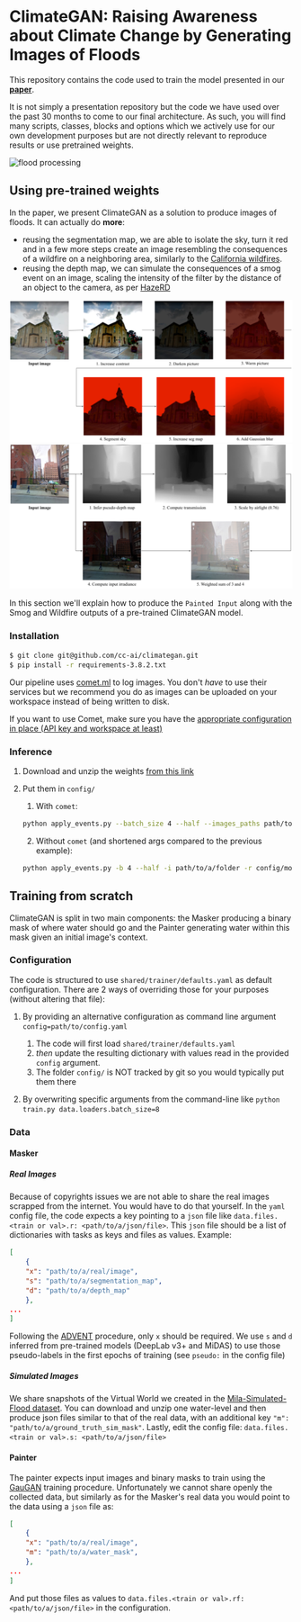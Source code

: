 # ClimateGAN: Raising Awareness about Climate Change by Generating Images of Floods

This repository contains the code used to train the model presented in our **[paper]()**.

It is not simply a presentation repository but the code we have used over the past 30 months to come to our final architecture. As such, you will find many scripts, classes, blocks and options which we actively use for our own development purposes but are not directly relevant to reproduce results or use pretrained weights.

![flood processing](images/flood.png)

## Using pre-trained weights

In the paper, we present ClimateGAN as a solution to produce images of floods. It can actually do **more**: 

* reusing the segmentation map, we are able to isolate the sky, turn it red and in a few more steps create an image resembling the consequences of a wildfire on a neighboring area, similarly to the [California wildfires](https://www.google.com/search?q=california+wildfires+red+sky&source=lnms&tbm=isch&sa=X&ved=2ahUKEwisws-hx7zxAhXxyYUKHQyKBUwQ_AUoAXoECAEQBA&biw=1680&bih=917&dpr=2).
* reusing the depth map, we can simulate the consequences of a smog event on an image, scaling the intensity of the filter by the distance of an object to the camera, as per [HazeRD](http://www2.ece.rochester.edu/~gsharma/papers/Zhang_ICIP2017_HazeRD.pdf)

![image of wildfire processing](images/wildfire.png)
![image of smog processing](images/smog.png)

In this section we'll explain how to produce the `Painted Input` along with the Smog and Wildfire outputs of a pre-trained ClimateGAN model.

### Installation

```bash
$ git clone git@github.com/cc-ai/climategan.git
$ pip install -r requirements-3.8.2.txt
```

Our pipeline uses [comet.ml](https://comet.ml) to log images. You don't *have* to use their services but we recommend you do as images can be uploaded on your workspace instead of being written to disk.

If you want to use Comet, make sure you have the [appropriate configuration in place (API key and workspace at least)](https://www.comet.ml/docs/python-sdk/advanced/#non-interactive-setup)

### Inference

1. Download and unzip the weights [from this link](https://drive.google.com/file/d/1nAXs6injZS5pMohlwWRWrM8ORdgM79BS/view?usp=sharing)
2. Put them in `config/`
    
    1. With `comet`:

    ```bash
    python apply_events.py --batch_size 4 --half --images_paths path/to/a/folder --resume_path config/model/masker --upload
    ```

    2. Without `comet` (and shortened args compared to the previous example):

    ```bash
    python apply_events.py -b 4 --half -i path/to/a/folder -r config/model/masker --output_path path/to/a/folder
    ```

## Training from scratch

ClimateGAN is split in two main components: the Masker producing a binary mask of where water should go and the Painter generating water within this mask given an initial image's context.

### Configuration

The code is structured to use `shared/trainer/defaults.yaml` as default configuration. There are 2 ways of overriding those for your purposes (without altering that file):

1. By providing an alternative configuration as command line argument `config=path/to/config.yaml`

    1. The code will first load `shared/trainer/defaults.yaml`
    2. *then* update the resulting dictionary with values read in the provided `config` argument.
    3. The folder `config/` is NOT tracked by git so you would typically put them there

2. By overwriting specific arguments from the command-line like `python train.py data.loaders.batch_size=8`


### Data

#### Masker

##### Real Images

Because of copyrights issues we are not able to share the real images scrapped from the internet. You would have to do that yourself. In the `yaml` config file, the code expects a key pointing to a `json` file like `data.files.<train or val>.r: <path/to/a/json/file>`. This `json` file should be a list of dictionaries with tasks as keys and files as values. Example:

```json
[
    {
    "x": "path/to/a/real/image",
    "s": "path/to/a/segmentation_map",
    "d": "path/to/a/depth_map"
    },
...
]
```

Following the [ADVENT](https://github.com/valeoai/ADVENT) procedure, only `x` should be required. We use `s` and `d` inferred from pre-trained models (DeepLab v3+ and MiDAS) to use those pseudo-labels in the first epochs of training (see `pseudo:` in the config file)

##### Simulated Images

We share snapshots of the Virtual World we created in the [Mila-Simulated-Flood dataset](). You can download and unzip one water-level and then produce json files similar to that of the real data, with an additional key `"m": "path/to/a/ground_truth_sim_mask"`. Lastly, edit the config file: `data.files.<train or val>.s: <path/to/a/json/file>`

#### Painter

The painter expects input images and binary masks to train using the [GauGAN](https://github.com/NVlabs/SPADE) training procedure. Unfortunately we cannot share openly the collected data, but similarly as for the Masker's real data you would point to the data using a `json` file as:

```json
[
    {
    "x": "path/to/a/real/image",
    "m": "path/to/a/water_mask",
    },
...
]
```

And put those files as values to `data.files.<train or val>.rf: <path/to/a/json/file>` in the configuration.